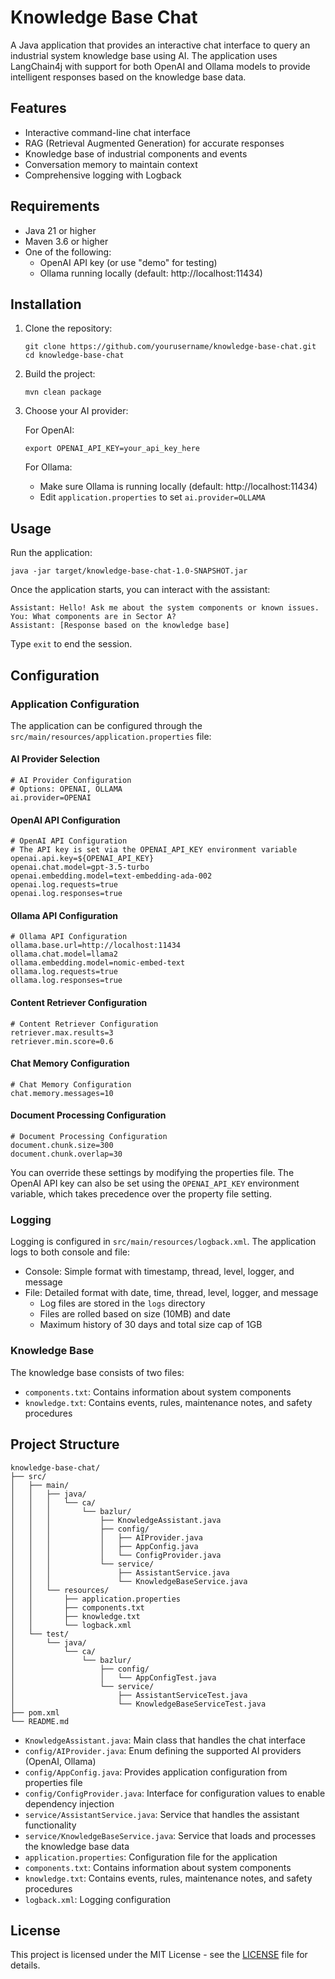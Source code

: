 # Knowledge Base Chat

A Java application that provides an interactive chat interface to query an industrial system knowledge base using AI. The application uses LangChain4j with support for both OpenAI and Ollama models to provide intelligent responses based on the knowledge base data.

## Features

- Interactive command-line chat interface
- RAG (Retrieval Augmented Generation) for accurate responses
- Knowledge base of industrial components and events
- Conversation memory to maintain context
- Comprehensive logging with Logback

## Requirements

- Java 21 or higher
- Maven 3.6 or higher
- One of the following:
  - OpenAI API key (or use "demo" for testing)
  - Ollama running locally (default: http://localhost:11434)

## Installation

1. Clone the repository:
   ```
   git clone https://github.com/yourusername/knowledge-base-chat.git
   cd knowledge-base-chat
   ```

2. Build the project:
   ```
   mvn clean package
   ```

3. Choose your AI provider:

   For OpenAI:
   ```
   export OPENAI_API_KEY=your_api_key_here
   ```

   For Ollama:
   - Make sure Ollama is running locally (default: http://localhost:11434)
   - Edit `application.properties` to set `ai.provider=OLLAMA`

## Usage

Run the application:
```
java -jar target/knowledge-base-chat-1.0-SNAPSHOT.jar
```

Once the application starts, you can interact with the assistant:
```
Assistant: Hello! Ask me about the system components or known issues.
You: What components are in Sector A?
Assistant: [Response based on the knowledge base]
```

Type `exit` to end the session.

## Configuration

### Application Configuration

The application can be configured through the `src/main/resources/application.properties` file:

#### AI Provider Selection
```properties
# AI Provider Configuration
# Options: OPENAI, OLLAMA
ai.provider=OPENAI
```

#### OpenAI API Configuration
```properties
# OpenAI API Configuration
# The API key is set via the OPENAI_API_KEY environment variable
openai.api.key=${OPENAI_API_KEY}
openai.chat.model=gpt-3.5-turbo
openai.embedding.model=text-embedding-ada-002
openai.log.requests=true
openai.log.responses=true
```

#### Ollama API Configuration
```properties
# Ollama API Configuration
ollama.base.url=http://localhost:11434
ollama.chat.model=llama2
ollama.embedding.model=nomic-embed-text
ollama.log.requests=true
ollama.log.responses=true
```

#### Content Retriever Configuration
```properties
# Content Retriever Configuration
retriever.max.results=3
retriever.min.score=0.6
```

#### Chat Memory Configuration
```properties
# Chat Memory Configuration
chat.memory.messages=10
```

#### Document Processing Configuration
```properties
# Document Processing Configuration
document.chunk.size=300
document.chunk.overlap=30
```

You can override these settings by modifying the properties file. The OpenAI API key can also be set using the `OPENAI_API_KEY` environment variable, which takes precedence over the property file setting.

### Logging

Logging is configured in `src/main/resources/logback.xml`. The application logs to both console and file:
- Console: Simple format with timestamp, thread, level, logger, and message
- File: Detailed format with date, time, thread, level, logger, and message
  - Log files are stored in the `logs` directory
  - Files are rolled based on size (10MB) and date
  - Maximum history of 30 days and total size cap of 1GB

### Knowledge Base

The knowledge base consists of two files:
- `components.txt`: Contains information about system components
- `knowledge.txt`: Contains events, rules, maintenance notes, and safety procedures

## Project Structure

```
knowledge-base-chat/
├── src/
│   ├── main/
│   │   ├── java/
│   │   │   └── ca/
│   │   │       └── bazlur/
│   │   │           ├── KnowledgeAssistant.java
│   │   │           ├── config/
│   │   │           │   ├── AIProvider.java
│   │   │           │   ├── AppConfig.java
│   │   │           │   └── ConfigProvider.java
│   │   │           └── service/
│   │   │               ├── AssistantService.java
│   │   │               └── KnowledgeBaseService.java
│   │   └── resources/
│   │       ├── application.properties
│   │       ├── components.txt
│   │       ├── knowledge.txt
│   │       └── logback.xml
│   └── test/
│       └── java/
│           └── ca/
│               └── bazlur/
│                   ├── config/
│                   │   └── AppConfigTest.java
│                   └── service/
│                       ├── AssistantServiceTest.java
│                       └── KnowledgeBaseServiceTest.java
├── pom.xml
└── README.md
```

- `KnowledgeAssistant.java`: Main class that handles the chat interface
- `config/AIProvider.java`: Enum defining the supported AI providers (OpenAI, Ollama)
- `config/AppConfig.java`: Provides application configuration from properties file
- `config/ConfigProvider.java`: Interface for configuration values to enable dependency injection
- `service/AssistantService.java`: Service that handles the assistant functionality
- `service/KnowledgeBaseService.java`: Service that loads and processes the knowledge base data
- `application.properties`: Configuration file for the application
- `components.txt`: Contains information about system components
- `knowledge.txt`: Contains events, rules, maintenance notes, and safety procedures
- `logback.xml`: Logging configuration

## License

This project is licensed under the MIT License - see the [LICENSE](LICENSE) file for details.
